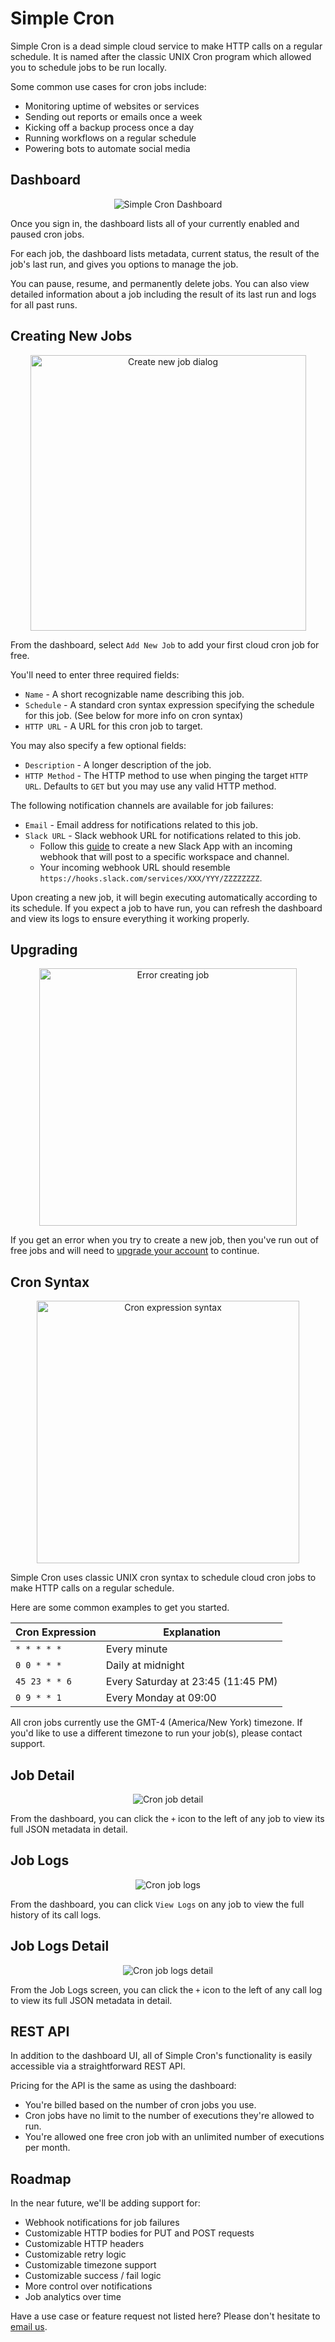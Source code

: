 # Simple Cron

Simple Cron is a dead simple cloud service to make HTTP calls on a regular schedule. It is named after the classic UNIX Cron program which allowed you to schedule jobs to be run locally.

Some common use cases for cron jobs include:

- Monitoring uptime of websites or services
- Sending out reports or emails once a week
- Kicking off a backup process once a day
- Running workflows on a regular schedule
- Powering bots to automate social media

## Dashboard

<p align="center">
  <img src="https://raw.githubusercontent.com/saasify-sh/simple-cron/master/media/docs/dashboard.png" alt="Simple Cron Dashboard" />
</p>

Once you sign in, the dashboard lists all of your currently enabled and paused cron jobs.

For each job, the dashboard lists metadata, current status, the result of the job's last run, and gives you options to manage the job.

You can pause, resume, and permanently delete jobs. You can also view detailed information about a job including the result of its last run and logs for all past runs.

## Creating New Jobs

<p align="center">
  <img src="https://raw.githubusercontent.com/saasify-sh/simple-cron/master/media/docs/create-new-job.png" alt="Create new job dialog" width="441" />
</p>

From the dashboard, select `Add New Job` to add your first cloud cron job for free.

You'll need to enter three required fields:

- `Name` - A short recognizable name describing this job.
- `Schedule` - A standard cron syntax expression specifying the schedule for this job. (See below for more info on cron syntax)
- `HTTP URL` - A URL for this cron job to target.

You may also specify a few optional fields:

- `Description` - A longer description of the job.
- `HTTP Method` - The HTTP method to use when pinging the target `HTTP URL`. Defaults to `GET` but you may use any valid HTTP method.

The following notification channels are available for job failures:

- `Email` - Email address for notifications related to this job.
- `Slack URL` - Slack webhook URL for notifications related to this job.
  - Follow this [guide](https://api.slack.com/tutorials/slack-apps-hello-world) to create a new Slack App with an incoming webhook that will post to a specific workspace and channel.
  - Your incoming webhook URL should resemble `https://hooks.slack.com/services/XXX/YYY/ZZZZZZZZ`.

Upon creating a new job, it will begin executing automatically according to its schedule. If you expect a job to have run, you can refresh the dashboard and view its logs to ensure everything it working properly.

## Upgrading

<p align="center">
  <img src="https://raw.githubusercontent.com/saasify-sh/simple-cron/master/media/docs/error-creating-job.png" alt="Error creating job" width="412" />
</p>

If you get an error when you try to create a new job, then you've run out of free jobs and will need to [upgrade your account](/pricing) to continue.

## Cron Syntax

<p align="center">
  <img src="https://raw.githubusercontent.com/saasify-sh/simple-cron/master/media/cron-syntax.png" alt="Cron expression syntax" width="420" />
</p>

Simple Cron uses classic UNIX cron syntax to schedule cloud cron jobs to make HTTP calls on a regular schedule.

Here are some common examples to get you started.

| Cron Expression | Explanation                        |
| --------------- | ---------------------------------- |
| `* * * * *`     | Every minute                       |
| `0 0 * * *`     | Daily at midnight                  |
| `45 23 * * 6`   | Every Saturday at 23:45 (11:45 PM) |
| `0 9 * * 1`     | Every Monday at 09:00              |

All cron jobs currently use the GMT-4 (America/New York) timezone. If you'd like to use a different timezone to run your job(s), please contact support.

## Job Detail

<p align="center">
  <img src="https://raw.githubusercontent.com/saasify-sh/simple-cron/master/media/docs/job-detail.png" alt="Cron job detail" />
</p>

From the dashboard, you can click the `+` icon to the left of any job to view its full JSON metadata in detail.

## Job Logs

<p align="center">
  <img src="https://raw.githubusercontent.com/saasify-sh/simple-cron/master/media/docs/job-logs.png" alt="Cron job logs" />
</p>

From the dashboard, you can click `View Logs` on any job to view the full history of its call logs.

## Job Logs Detail

<p align="center">
  <img src="https://raw.githubusercontent.com/saasify-sh/simple-cron/master/media/docs/job-logs-detail.png" alt="Cron job logs detail" />
</p>

From the Job Logs screen, you can click the `+` icon to the left of any call log to view its full JSON metadata in detail.

## REST API

In addition to the dashboard UI, all of Simple Cron's functionality is easily accessible via a straightforward REST API.

Pricing for the API is the same as using the dashboard:

- You're billed based on the number of cron jobs you use.
- Cron jobs have no limit to the number of executions they're allowed to run.
- You're allowed one free cron job with an unlimited number of executions per month.

## Roadmap

In the near future, we'll be adding support for:

- Webhook notifications for job failures
- Customizable HTTP bodies for PUT and POST requests
- Customizable HTTP headers
- Customizable retry logic
- Customizable timezone support
- Customizable success / fail logic
- More control over notifications
- Job analytics over time

Have a use case or feature request not listed here? Please don't hesitate to [email us](mailto:support@saasify.sh).
